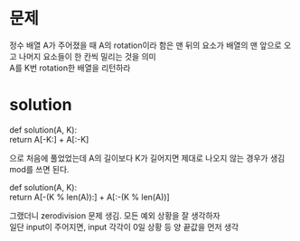 # 문제
정수 배열 A가 주어졌을 때 A의 rotation이라 함은 맨 뒤의 요소가 배열의 맨 앞으로 오고 나머지 요소들이 한 칸씩 밀리는 것을 의미  
A를 K번 rotation한 배열을 리턴하라  

# solution

def solution(A, K):  
    return A[-K:] + A[:-K]  

으로 처음에 풀었었는데 A의 길이보다 K가 길어지면 제대로 나오지 않는 경우가 생김  
mod를 쓰면 된다.  

def solution(A, K):  
    return A[-(K % len(A)):] + A[:-(K % len(A))]  

그랬더니 zerodivision 문제 생김. 모든 예외 상황을 잘 생각하자  
일단 input이 주어지면, input 각각이 0일 상황 등 양 끝값을 먼저 생각  